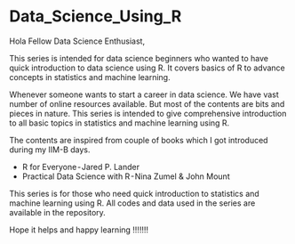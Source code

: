 # Data_Science_Using_R
Hola Fellow Data Science Enthusiast,

This series is intended for data science beginners who wanted to have quick introduction to data science using R. It covers basics of R to advance concepts in statistics and machine learning.

Whenever someone wants to start a career in data science. We have vast number of online resources available. But most of the contents are bits and pieces in nature. This series is intended to give comprehensive introduction to all basic topics in statistics and machine learning using R.

The contents are inspired from couple of books which I got introduced during my IIM-B days.
* R for Everyone - Jared P. Lander
* Practical Data Science with R - Nina Zumel & John Mount

This series is for those who need quick introduction to statistics and machine learning using R. All codes and data used in the series are available in the repository.

Hope it helps and happy learning !!!!!!!
